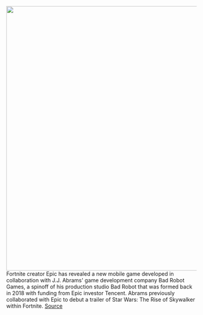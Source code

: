 <img src='https://cdn.vox-cdn.com/thumbor/M5u07Au948Liu_w92ecZC_7wi_A=/0x0:847x597/1200x800/filters:focal(357x232:491x366)/cdn.vox-cdn.com/uploads/chorus_image/image/66596741/Desktop_Screenshot_2020.04.02___16.26.54.11__2_.0.png' width='700px' /><br/>
Fortnite creator Epic has revealed a new mobile game developed in collaboration with J.J. Abrams' game development company Bad Robot Games, a spinoff of his production studio Bad Robot that was formed back in 2018 with funding from Epic investor Tencent. Abrams previously collaborated with Epic to debut a trailer of Star Wars: The Rise of Skywalker within Fortnite.
<a href='https://www.theverge.com/2020/4/2/21206332/epic-games-spyjinx-bad-robot-games-reveal-ios-android-beta-release'> Source <a/>